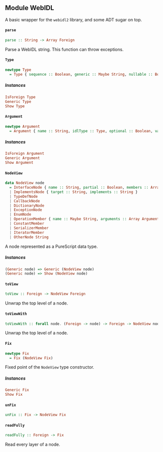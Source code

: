 ## Module WebIDL

A basic wrapper for the `webidl2` library, and some ADT sugar on top.

#### `parse`

``` purescript
parse :: String -> Array Foreign
```

Parse a WebIDL string. This function can throw exceptions.

#### `Type`

``` purescript
newtype Type
  = Type { sequence :: Boolean, generic :: Maybe String, nullable :: Boolean, array :: Boolean, union :: Boolean }
```

##### Instances
``` purescript
IsForeign Type
Generic Type
Show Type
```

#### `Argument`

``` purescript
newtype Argument
  = Argument { name :: String, idlType :: Type, optional :: Boolean, variadic :: Boolean }
```

##### Instances
``` purescript
IsForeign Argument
Generic Argument
Show Argument
```

#### `NodeView`

``` purescript
data NodeView node
  = InterfaceNode { name :: String, partial :: Boolean, members :: Array node, inheritance :: Maybe String }
  | ImplementsNode { target :: String, implements :: String }
  | TypeDefNode
  | CallbackNode
  | DictionaryNode
  | ExceptionNode
  | EnumNode
  | OperationMember { name :: Maybe String, arguments :: Array Argument, idlType :: Type, getter :: Boolean, setter :: Boolean, creator :: Boolean, deleter :: Boolean, legacycaller :: Boolean, static :: Boolean, stringifier :: Boolean }
  | ConstantMember
  | SerializerMember
  | IteratorMember
  | OtherNode String
```

A node represented as a PureScript data type.

##### Instances
``` purescript
(Generic node) => Generic (NodeView node)
(Generic node) => Show (NodeView node)
```

#### `toView`

``` purescript
toView :: Foreign -> NodeView Foreign
```

Unwrap the top level of a node.

#### `toViewWith`

``` purescript
toViewWith :: forall node. (Foreign -> node) -> Foreign -> NodeView node
```

Unwrap the top level of a node.

#### `Fix`

``` purescript
newtype Fix
  = Fix (NodeView Fix)
```

Fixed point of the `NodeView` type constructor.

##### Instances
``` purescript
Generic Fix
Show Fix
```

#### `unFix`

``` purescript
unFix :: Fix -> NodeView Fix
```

#### `readFully`

``` purescript
readFully :: Foreign -> Fix
```

Read every layer of a node.


